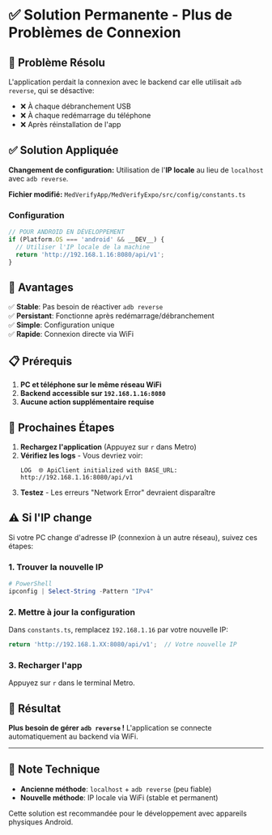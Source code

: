 # ✅ Solution Permanente - Plus de Problèmes de Connexion

## 🎯 Problème Résolu

L'application perdait la connexion avec le backend car elle utilisait `adb reverse`, qui se désactive:
- ❌ À chaque débranchement USB
- ❌ À chaque redémarrage du téléphone
- ❌ Après réinstallation de l'app

## ✅ Solution Appliquée

**Changement de configuration:** Utilisation de l'**IP locale** au lieu de `localhost` avec `adb reverse`.

**Fichier modifié:** `MedVerifyApp/MedVerifyExpo/src/config/constants.ts`

### Configuration

```typescript
// POUR ANDROID EN DÉVELOPPEMENT
if (Platform.OS === 'android' && __DEV__) {
  // Utiliser l'IP locale de la machine
  return 'http://192.168.1.16:8080/api/v1';
}
```

## 🚀 Avantages

✅ **Stable**: Pas besoin de réactiver `adb reverse`  
✅ **Persistant**: Fonctionne après redémarrage/débranchement  
✅ **Simple**: Configuration unique  
✅ **Rapide**: Connexion directe via WiFi  

## 📋 Prérequis

1. **PC et téléphone sur le même réseau WiFi**
2. **Backend accessible sur `192.168.1.16:8080`**
3. **Aucune action supplémentaire requise**

## 🔄 Prochaines Étapes

1. **Rechargez l'application** (Appuyez sur `r` dans Metro)
2. **Vérifiez les logs** - Vous devriez voir:
   ```
   LOG  🌐 ApiClient initialized with BASE_URL: http://192.168.1.16:8080/api/v1
   ```
3. **Testez** - Les erreurs "Network Error" devraient disparaître

## ⚠️ Si l'IP change

Si votre PC change d'adresse IP (connexion à un autre réseau), suivez ces étapes:

### 1. Trouver la nouvelle IP

```powershell
# PowerShell
ipconfig | Select-String -Pattern "IPv4"
```

### 2. Mettre à jour la configuration

Dans `constants.ts`, remplacez `192.168.1.16` par votre nouvelle IP:

```typescript
return 'http://192.168.1.XX:8080/api/v1';  // Votre nouvelle IP
```

### 3. Recharger l'app

Appuyez sur `r` dans le terminal Metro.

## 🎉 Résultat

**Plus besoin de gérer `adb reverse` !** L'application se connecte automatiquement au backend via WiFi.

---

## 📝 Note Technique

- **Ancienne méthode**: `localhost` + `adb reverse` (peu fiable)
- **Nouvelle méthode**: IP locale via WiFi (stable et permanent)

Cette solution est recommandée pour le développement avec appareils physiques Android.



